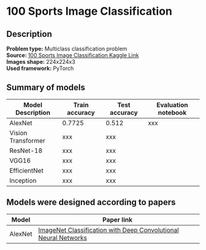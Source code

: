 # 100 Sports Image Classification
## Description
<b>Problem type:</b> Multiclass classification problem <br>
<b>Source: </b> <a href="https://www.kaggle.com/datasets/gpiosenka/sports-classification">100 Sports Image Classification Kaggle Link</a><br>
<b>Images shape:</b> 224x224x3 <br>
<b>Used framework:</b> PyTorch

## Summary of models
|Model Description|Train accuracy|Test accuracy|Evaluation notebook|
|----------|------------|----------|----------|
|AlexNet|0.7725|0.512|xxx|
|Vision Transformer|xxx|xxx||
|ResNet-18|xxx|xxx||
|VGG16|xxx|xxx||
|EfficientNet|xxx|xxx||
|Inception|xxx|xxx||


## Models were designed according to papers

|Model|Paper link|
|---|---|
|AlexNet|<a href="https://proceedings.neurips.cc/paper_files/paper/2012/file/c399862d3b9d6b76c8436e924a68c45b-Paper.pdf">ImageNet Classification with Deep Convolutional Neural Networks</a>|